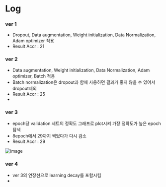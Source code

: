 
# Log

### ver 1 
+ Dropout, Data augmentation, Weight initialization, Data Normalization, Adam optimizer 적용
+ Result Accr : 21

### ver 2
+ Data augmentation, Weight initialization, Data Normalization, Adam optimizer, Batch 적용
+ Batch normalization은 dropout과 함께 사용하면 결과가 좋지 않을 수 있어서 dropout제외 
+ Result Accr : 25
+ 
### ver 3
+ epoch당 validation 세트의 정확도 그래프로 plot시켜 가장 정확도가 높은 epoch 탐색
+ 8epoch에서 29까지 찍었다가 다시 감소 
+ Result Accr : 29

![image](https://user-images.githubusercontent.com/55094745/117323616-04acea80-aeca-11eb-8759-7f62e959f371.png)


### ver 4 
+ ver 3의 연장선으로 learning decay를 포함시킴
+ 
